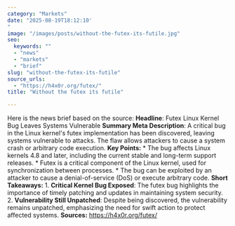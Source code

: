 ```yaml
---
category: "Markets"
date: "2025-08-19T18:12:10'"
image: "/images/posts/without-the-futex-its-futile.jpg"
seo:
  keywords: ""
  - "news"
  - "markets"
  - "brief"
slug: "without-the-futex-its-futile"
source_urls:
  - "https://h4x0r.org/futex/"
title: "Without the futex its futile"

---
```


Here is the news brief based on the source:  **Headline**: Futex Linux Kernel Bug Leaves Systems Vulnerable  **Summary Meta Description**: A critical bug in the Linux kernel's futex implementation has been discovered, leaving systems vulnerable to attacks. The flaw allows attackers to cause a system crash or arbitrary code execution.  **Key Points:**  * The bug affects Linux kernels 4.8 and later, including the current stable and long-term support releases. * Futex is a critical component of the Linux kernel, used for synchronization between processes. * The bug can be exploited by an attacker to cause a denial-of-service (DoS) or execute arbitrary code.  **Short Takeaways:**  1. **Critical Kernel Bug Exposed**: The futex bug highlights the importance of timely patching and updates in maintaining system security. 2. **Vulnerability Still Unpatched**: Despite being discovered, the vulnerability remains unpatched, emphasizing the need for swift action to protect affected systems.  **Sources:** https://h4x0r.org/futex/